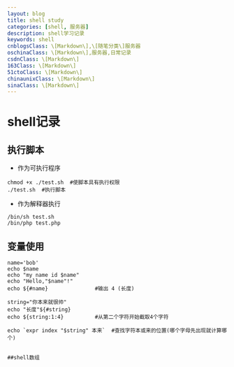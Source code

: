 ```yaml
---
layout: blog
title: shell study
categories: [shell, 服务器]
description: shell学习记录
keywords: shell
cnblogsClass: \[Markdown\],\[随笔分类\]服务器
oschinaClass: \[Markdown\],服务器,日常记录
csdnClass: \[Markdown\]
163Class: \[Markdown\]
51ctoClass: \[Markdown\]
chinaunixClass: \[Markdown\]
sinaClass: \[Markdown\]
---
```


<!--
cnblogsClass: 【你的博客园的分类，以逗号分隔，注意\[Markdown\]必须项】
oschinaClass: 【你的开源中国的分类】
csdnClass: 【你的CSDN分类】
...

注：由于'['、']'是jekyll的关键字，故在分类中请加上'\'；

可以在网站下添加操作看到你的博客分类，案列是自己的分类，需要自行修改。
添加这些分类的目的，是可以自动同步到对应的博客网站，新建博客以此模版文件复制创建markdown文件，如果你不需要，请跳过此步。


图片地址存放参考：
本地存放路径/WindBlog/gh-pages/images/blog/b.png
git上：
![image](https://raw.githubusercontent.com/WalkingSun/WindBlog/gh-pages/images/blog/b.png)

-->

# shell记录
## 执行脚本
- 作为可执行程序

```shell
chmod +x ./test.sh  #使脚本具有执行权限
./test.sh  #执行脚本
```

- 作为解释器执行
```shell
/bin/sh test.sh
/bin/php test.php
```

## 变量使用
```shell
name='bob'
echo $name
echo "my name id $name"
echo "Hello,"$name"!"
echo ${#name}               #输出 4 (长度)

string="你本来就很帅"
echo "长度"${#string}
echo ${string:1:4}          #从第二个字符开始截取4个字符

echo `expr index "$string" 本来`  #查找字符本或来的位置(哪个字母先出现就计算哪个)


##shell数组

```
